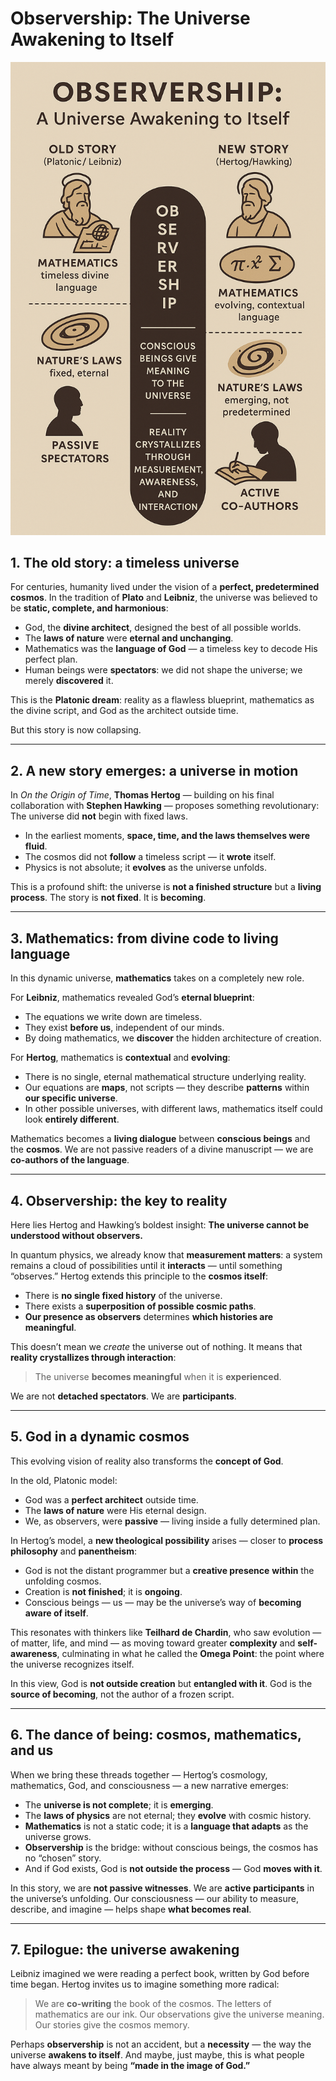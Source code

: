 # **Observership: The Universe Awakening to Itself**

![Observership Infographic](observership.png)

## **1. The old story: a timeless universe**

For centuries, humanity lived under the vision of a **perfect, predetermined cosmos**.
In the tradition of **Plato** and **Leibniz**, the universe was believed to be **static, complete, and harmonious**:

* God, the **divine architect**, designed the best of all possible worlds.
* The **laws of nature** were **eternal and unchanging**.
* Mathematics was the **language of God** — a timeless key to decode His perfect plan.
* Human beings were **spectators**: we did not shape the universe; we merely **discovered** it.

This is the **Platonic dream**: reality as a flawless blueprint, mathematics as the divine script, and God as the architect outside time.

But this story is now collapsing.

---

## **2. A new story emerges: a universe in motion**

In *On the Origin of Time*, **Thomas Hertog** — building on his final collaboration with **Stephen Hawking** — proposes something revolutionary:
The universe did **not** begin with fixed laws.

* In the earliest moments, **space, time, and the laws themselves were fluid**.
* The cosmos did not **follow** a timeless script — it **wrote** itself.
* Physics is not absolute; it **evolves** as the universe unfolds.

This is a profound shift: the universe is **not a finished structure** but a **living process**.
The story is **not fixed**. It is **becoming**.

---

## **3. Mathematics: from divine code to living language**

In this dynamic universe, **mathematics** takes on a completely new role.

For **Leibniz**, mathematics revealed God’s **eternal blueprint**:

* The equations we write down are timeless.
* They exist **before us**, independent of our minds.
* By doing mathematics, we **discover** the hidden architecture of creation.

For **Hertog**, mathematics is **contextual** and **evolving**:

* There is no single, eternal mathematical structure underlying reality.
* Our equations are **maps**, not scripts — they describe **patterns** within **our specific universe**.
* In other possible universes, with different laws, mathematics itself could look **entirely different**.

Mathematics becomes a **living dialogue** between **conscious beings** and the **cosmos**.
We are not passive readers of a divine manuscript — we are **co-authors of the language**.

---

## **4. Observership: the key to reality**

Here lies Hertog and Hawking’s boldest insight:
**The universe cannot be understood without observers.**

In quantum physics, we already know that **measurement matters**: a system remains a cloud of possibilities until it **interacts** — until something “observes.” Hertog extends this principle to the **cosmos itself**:

* There is **no single fixed history** of the universe.
* There exists a **superposition of possible cosmic paths**.
* **Our presence as observers** determines **which histories are meaningful**.

This doesn’t mean we *create* the universe out of nothing.
It means that **reality crystallizes through interaction**:

> The universe **becomes meaningful** when it is **experienced**.

We are not **detached spectators**. We are **participants**.

---

## **5. God in a dynamic cosmos**

This evolving vision of reality also transforms the **concept of God**.

In the old, Platonic model:

* God was a **perfect architect** outside time.
* The **laws of nature** were His eternal design.
* We, as observers, were **passive** — living inside a fully determined plan.

In Hertog’s model, a **new theological possibility** arises — closer to **process philosophy** and **panentheism**:

* God is not the distant programmer but a **creative presence** **within** the unfolding cosmos.
* Creation is **not finished**; it is **ongoing**.
* Conscious beings — us — may be the universe’s way of **becoming aware of itself**.

This resonates with thinkers like **Teilhard de Chardin**, who saw evolution — of matter, life, and mind — as moving toward greater **complexity** and **self-awareness**, culminating in what he called the **Omega Point**: the point where the universe recognizes itself.

In this view, God is **not outside creation** but **entangled with it**.
God is the **source of becoming**, not the author of a frozen script.

---

## **6. The dance of being: cosmos, mathematics, and us**

When we bring these threads together — Hertog’s cosmology, mathematics, God, and consciousness — a new narrative emerges:

* The **universe is not complete**; it is **emerging**.
* The **laws of physics** are not eternal; they **evolve** with cosmic history.
* **Mathematics** is not a static code; it is a **language that adapts** as the universe grows.
* **Observership** is the bridge: without conscious beings, the cosmos has no “chosen” story.
* And if God exists, God is **not outside the process** — God **moves with it**.

In this story, we are **not passive witnesses**.
We are **active participants** in the universe’s unfolding.
Our consciousness — our ability to measure, describe, and imagine — helps shape **what becomes real**.

---

## **7. Epilogue: the universe awakening**

Leibniz imagined we were reading a perfect book, written by God before time began.
Hertog invites us to imagine something more radical:

> We are **co-writing** the book of the cosmos.
> The letters of mathematics are our ink.
> Our observations give the universe meaning.
> Our stories give the cosmos memory.

Perhaps **observership** is not an accident, but a **necessity** — the way the universe **awakens to itself**.
And maybe, just maybe, this is what people have always meant by being **“made in the image of God.”**

